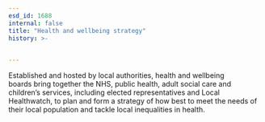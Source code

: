 ```yaml
---
esd_id: 1688
internal: false
title: "Health and wellbeing strategy"
history: >-
  

---
```


Established and hosted by local authorities, health and wellbeing boards bring together the NHS, public health, adult social care and children’s services, including elected representatives and Local Healthwatch, to plan and form a strategy of how best to meet the needs of their local population and tackle local inequalities in health.

